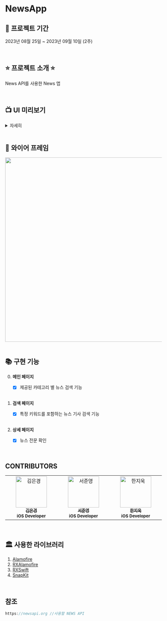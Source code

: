 # NewsApp

## 📆 프로젝트 기간
2023년 08월 25일 ~ 2023년 09월 10일 (2주)

<br>

## ⭐️ 프로젝트 소개 ⭐️
News API를 사용한 News 앱

<br>

## 📺 UI 미리보기
<details>
    <summary>자세히</summary>

https://github.com/z-wook/MobydickNews/assets/101041221/1990c9fd-bb49-4df9-85f4-287df9437cfd

https://github.com/z-wook/MobydickNews/assets/101041221/c7693b9d-9e97-460f-ae2d-32ddb4686a7e

https://github.com/z-wook/MobydickNews/assets/101041221/573cebd6-23f3-426a-a6ae-08a91c8a16b2
</details>

<br>

## 🏹 와이어 프레임
<img width="591" src="https://github.com/Sleeping-Modick/NewsApp/assets/93186591/29ad102a-c0dd-4307-8366-57242e7e2703">
<br><br>

## 📚 구현 기능
0. **메인 페이지**
   - [x] 제공된 카테고리 별 뉴스 검색 기능
   
   <br>

1. **검색 페이지**
   - [x] 특정 키워드를 포함하는 뉴스 기사 검색 기능
   
   <br>

2. **상세 페이지**
   - [x] 뉴스 전문 확인
<br>

## CONTRIBUTORS
<table>
  <tbody>
    <tr>
     <td align="center" valign="top" width="14.28%">
       <a href="https://github.com/Luna828">
       <img src="https://avatars.githubusercontent.com/u/93186591?v=4" width="100px;" alt="김은경"/>
       <br />
         <sub>
           <b>김은경</b>
         </sub>
       </a>
       <br />
       <sub>
           <b>iOS Developer</b>
       </sub>
       <br />
     </td>
      <td align="center" valign="top" width="14.28%">
       <a href="https://github.com/dongglehada">
       <img src="https://avatars.githubusercontent.com/u/112812473?v=4" width="100px;" alt="서준영"/>
       <br />
         <sub>
           <b>서준영</b>
         </sub>
       </a>
       <br />
       <sub>
           <b>iOS Developer</b>
       </sub>
       <br />
     </td>
      <td align="center" valign="top" width="14.28%">
       <a href="https://github.com/z-wook">
       <img src="https://avatars.githubusercontent.com/u/101041221?v=4" width="100px;" alt="한지욱"/>
       <br />
         <sub>
           <b>한지욱</b>
         </sub>
       </a>
       <br />
       <sub>
           <b>iOS Developer</b>
       </sub>
       <br />
     </td>
  </tbody>
</table>

<br>

## 🏛️ 사용한 라이브러리
1. [Alamofire](https://github.com/Alamofire/Alamofire)
2. [RXAlamofire](https://github.com/RxSwiftCommunity/RxAlamofire)
3. [RXSwift](https://github.com/ReactiveX/RxSwift)
4. [SnapKit](https://github.com/SnapKit/SnapKit)

<br>

## 참조
```swift
https://newsapi.org //사용할 NEWS API 
```
